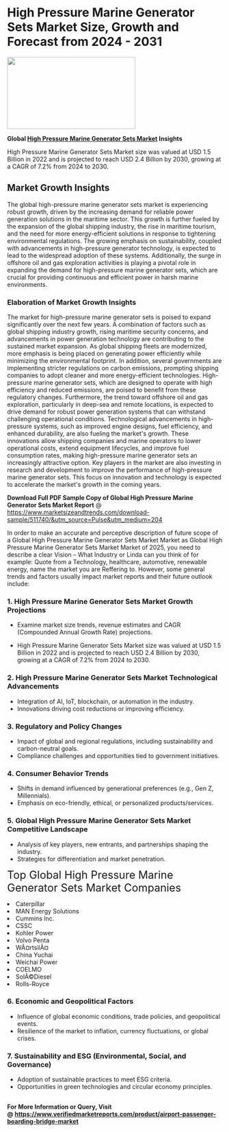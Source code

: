 <H1>High Pressure Marine Generator Sets Market Size, Growth and Forecast from 2024 - 2031</H1><img class="aligncenter size-medium wp-image-584254" src="https://thirdeyenews.in/wp-content/uploads/2024/09/Global-Market-Research-300x168.jpeg" alt="" width="300" height="168" /><p><strong>Global&nbsp;<a href="https://www.marketsizeandtrends.com/download-sample/511740/&amp;utm_source=Pulse&amp;utm_medium=204">High Pressure Marine Generator Sets Market</a> Insights</strong></p><p>High Pressure Marine Generator Sets Market size was valued at USD 1.5 Billion in 2022 and is projected to reach USD 2.4 Billion by 2030, growing at a CAGR of 7.2% from 2024 to 2030.</p><p><h2>Market Growth Insights</h2> The global high-pressure marine generator sets market is experiencing robust growth, driven by the increasing demand for reliable power generation solutions in the maritime sector. This growth is further fueled by the expansion of the global shipping industry, the rise in maritime tourism, and the need for more energy-efficient solutions in response to tightening environmental regulations. The growing emphasis on sustainability, coupled with advancements in high-pressure generator technology, is expected to lead to the widespread adoption of these systems. Additionally, the surge in offshore oil and gas exploration activities is playing a pivotal role in expanding the demand for high-pressure marine generator sets, which are crucial for providing continuous and efficient power in harsh marine environments. <h3>Elaboration of Market Growth Insights</h3> The market for high-pressure marine generator sets is poised to expand significantly over the next few years. A combination of factors such as global shipping industry growth, rising maritime security concerns, and advancements in power generation technology are contributing to the sustained market expansion. As global shipping fleets are modernized, more emphasis is being placed on generating power efficiently while minimizing the environmental footprint. In addition, several governments are implementing stricter regulations on carbon emissions, prompting shipping companies to adopt cleaner and more energy-efficient technologies. High-pressure marine generator sets, which are designed to operate with high efficiency and reduced emissions, are poised to benefit from these regulatory changes. Furthermore, the trend toward offshore oil and gas exploration, particularly in deep-sea and remote locations, is expected to drive demand for robust power generation systems that can withstand challenging operational conditions. Technological advancements in high-pressure systems, such as improved engine designs, fuel efficiency, and enhanced durability, are also fueling the market's growth. These innovations allow shipping companies and marine operators to lower operational costs, extend equipment lifecycles, and improve fuel consumption rates, making high-pressure marine generator sets an increasingly attractive option. Key players in the market are also investing in research and development to improve the performance of high-pressure marine generator sets. This focus on innovation and technology is expected to accelerate the market's growth in the coming years. </p><p><span class=""><strong>Download Full PDF Sample Copy of Global High Pressure Marine Generator Sets Market Report</strong> @ <a href="https://www.marketsizeandtrends.com/download-sample/511740/&amp;utm_source=Pulse&amp;utm_medium=204" target="_blank">https://www.marketsizeandtrends.com/download-sample/511740/&amp;utm_source=Pulse&amp;utm_medium=204</a></span></p><p>In order to make an accurate and perceptive description of future scope of a Global&nbsp;High Pressure Marine Generator Sets Market Market as Global&nbsp;High Pressure Marine Generator Sets Market Market of 2025, you need to describe a clear Vision &ndash; What Industry or Linda can you think of for example: Quote from a Technology, healthcare, automotive, renewable energy, name the market you are Reffering to. However, some general trends and factors usually impact market reports and their future outlook include:</p><h3>1.&nbsp;<strong>High Pressure Marine Generator Sets Market Growth Projections</strong></h3><ul><li>Examine market size trends, revenue estimates and CAGR (Compounded Annual Growth Rate) projections.</li><li><p>High Pressure Marine Generator Sets Market size was valued at USD 1.5 Billion in 2022 and is projected to reach USD 2.4 Billion by 2030, growing at a CAGR of 7.2% from 2024 to 2030.</p></li></ul><h3>2.&nbsp;<strong>High Pressure Marine Generator Sets Market Technological Advancements</strong></h3><ul><li>Integration of AI, IoT, blockchain, or automation in the industry.</li><li>Innovations driving cost reductions or improving efficiency.</li></ul><h3>3.&nbsp;<strong>Regulatory and Policy Changes</strong></h3><ul><li>Impact of global and regional regulations, including sustainability and carbon-neutral goals.</li><li>Compliance challenges and opportunities tied to government initiatives.</li></ul><h3>4.&nbsp;<strong>Consumer Behavior Trends</strong></h3><ul><li>Shifts in demand influenced by generational preferences (e.g., Gen Z, Millennials).</li><li>Emphasis on eco-friendly, ethical, or personalized products/services.</li></ul><h3>5.&nbsp;<strong>Global High Pressure Marine Generator Sets Market Competitive Landscape</strong></h3><ul><li>Analysis of key players, new entrants, and partnerships shaping the industry.</li><li>Strategies for differentiation and market penetration.</li></ul><p data-pm-slice="1 1 []"><span style="color: inherit; font-family: inherit; font-size: 25px;">Top Global High Pressure Marine Generator Sets Market Companies</span></p><div class="" data-test-id=""><p><li>Caterpillar</li><li> MAN Energy Solutions</li><li> Cummins Inc.</li><li> CSSC</li><li> Kohler Power</li><li> Volvo Penta</li><li> WÃ¤rtsilÃ¤</li><li> China Yuchai</li><li> Weichai Power</li><li> COELMO</li><li> SolÃ©Diesel</li><li> Rolls-Royce</li></p></div><h3>6.&nbsp;<strong>Economic and Geopolitical Factors</strong></h3><ul><li>Influence of global economic conditions, trade policies, and geopolitical events.</li><li>Resilience of the market to inflation, currency fluctuations, or global crises.</li></ul><h3>7.&nbsp;<strong>Sustainability and ESG (Environmental, Social, and Governance)</strong></h3><ul><li>Adoption of sustainable practices to meet ESG criteria.</li><li>Opportunities in green technologies and circular economy principles.</li></ul><h2><strong style="font-size: 14px;">For More Information or Query, Visit @&nbsp;</strong><a style="background-color: #ffffff; font-size: 14px;" href="https://www.marketsizeandtrends.com/report/high-pressure-marine-generator-sets-market/" target="_blank">https://www.verifiedmarketreports.com/product/airport-passenger-boarding-bridge-market</a></h2>
